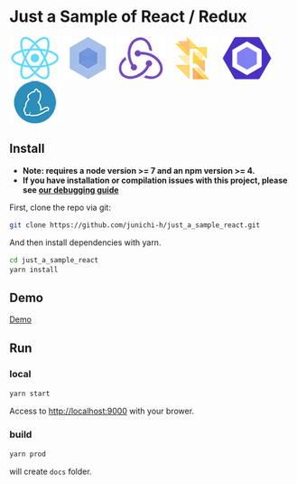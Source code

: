 # Just a Sample of React / Redux

[![React](./internals/img/react-padded-90.png)](https://facebook.github.io/react/)
[![Webpack](./internals/img/webpack-padded-90.png)](https://webpack.github.io/)
[![Redux](./internals/img/redux-padded-90.png)](http://redux.js.org/)
[![Flow](./internals/img/flow-padded-90.png)](https://flowtype.org/)
[![ESLint](./internals/img/eslint-padded-90.png)](http://eslint.org/)
[![Yarn](./internals/img/yarn-padded-90.png)](https://yarnpkg.com/)

## Install

* **Note: requires a node version >= 7 and an npm version >= 4.**
* **If you have installation or compilation issues with this project, please see [our debugging guide](https://github.com/chentsulin/electron-react-boilerplate/issues/400)**

First, clone the repo via git:

```bash
git clone https://github.com/junichi-h/just_a_sample_react.git
```

And then install dependencies with yarn.

```bash
cd just_a_sample_react
yarn install
```

## Demo

[Demo](https://junichi-h.github.io/just_a_sample_react/)

## Run

### local

```bash
yarn start
```

Access to [http://localhost:9000](http://localhost:9000) with your brower.

### build

```bash
yarn prod
```

will create `docs` folder.